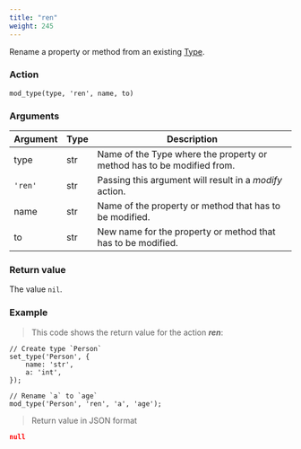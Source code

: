 ```yaml
---
title: "ren"
weight: 245
---
```


Rename a property or method from an existing [Type](../../../overview/type).

### Action

`mod_type(type, 'ren', name, to)`

### Arguments

Argument | Type | Description
-------- | ---- | -----------
type | str | Name of the Type where the property or method has to be modified from.
`'ren'` | str | Passing this argument will result in a *modify* action.
name | str | Name of the property or method that has to be modified.
to | str | New name for the property or method that has to be modified.

### Return value

The value `nil`.

### Example

> This code shows the return value for the action ***ren***:

```thingsdb,json_response
// Create type `Person`
set_type('Person', {
    name: 'str',
    a: 'int',
});

// Rename `a` to `age`
mod_type('Person', 'ren', 'a', 'age');
```

> Return value in JSON format

```json
null
```

